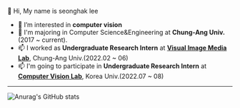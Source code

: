  👋 Hi, My name is seonghak lee
- 👀 I’m interested in **computer vision**
- 💞️ I'm majoring in Computer Science&Engineering at **Chung-Ang Univ.**(2017 ~ current).
- 📫  I worked as **Undergraduate Research Intern** at **[Visual Image Media Lab](https://vim-lab-cau.github.io/VIM/)**, Chung-Ang Univ.(2022.02 ~ 06)
- 📫  I'm going to participate in **Undergraduate Research Intern** at **[Computer Vision Lab](https://kuaicv.com)**, Korea Univ.(2022.07 ~ 08)

___
![Anurag's GitHub stats](https://github-readme-stats.vercel.app/api?username=Lseonghak&theme=vue&show_icons=true)                 
